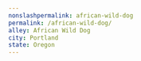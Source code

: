```yaml
---
﻿nonslashpermalink: african-wild-dog
permalink: /african-wild-dog/
alley: African Wild Dog
city: Portland
state: Oregon
---
```

